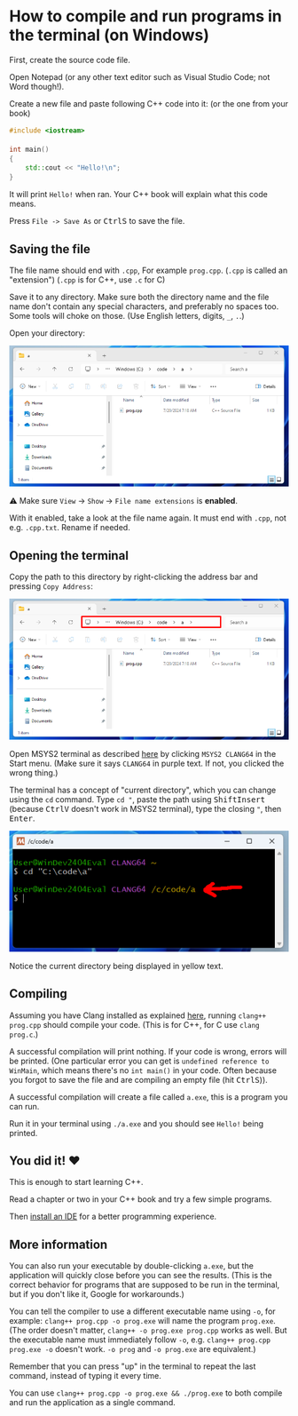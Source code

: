 # How to compile and run programs in the terminal (on Windows)

First, create the source code file.

Open Notepad (or any other text editor such as Visual Studio Code; not Word though!).

Create a new file and paste following C++ code into it: (or the one from your book)
```cpp
#include <iostream>

int main()
{
    std::cout << "Hello!\n";
}
```

It will print `Hello!` when ran. Your C++ book will explain what this code means.

Press `File -> Save As` or <kbd>Ctrl</kbd><kbd>S</kbd> to save the file.

## Saving the file

The file name should end with `.cpp`, For example `prog.cpp`. (`.cpp` is called an "extension") (`.cpp` is for C++, use `.c` for C)

Save it to any directory. Make sure both the directory name and the file name don't contain any special characters, and preferably no spaces too. Some tools will choke on those. (Use English letters, digits, `_`, `.`.)

Open your directory:

[![Windows file explorer](/images/file_explorer.png)]((/images/file_explorer.png))

⚠ Make sure `View` -> `Show` -> `File name extensions` is **enabled**.

With it enabled, take a look at the file name again. It must end with `.cpp`, not e.g. `.cpp.txt`. Rename if needed.

## Opening the terminal

Copy the path to this directory by right-clicking the address bar and pressing `Copy Address`:

[![Windows file explorer](/images/file_explorer_address.png)]((/images/file_explorer_address.png))

Open MSYS2 terminal as described [here](/installing_toolchain_msys2.md#installing-msys2) by clicking `MSYS2 CLANG64` in the Start menu. (Make sure it says `CLANG64` in purple text. If not, you clicked the wrong thing.)

The terminal has a concept of "current directory", which you can change using the `cd` command. Type `cd "`, paste the path using <kbd>Shift</kbd><kbd>Insert</kbd> (because <kbd>Ctrl</kbd><kbd>V</kbd> doesn't work in MSYS2 terminal), type the closing `"`, then <kbd>Enter</kbd>.

[![terminal after cd](/images/terminal_after_cd.png)](/images/terminal_after_cd.png)

Notice the current directory being displayed in yellow text.

## Compiling

Assuming you have Clang installed as explained [here](/installing_toolchain_msys2.md), running `clang++ prog.cpp` should compile your code. (This is for C++, for C use `clang prog.c`.)

A successful compilation will print nothing. If your code is wrong, errors will be printed. (One particular error you can get is `undefined reference to WinMain`, which means there's no `int main()` in your code. Often because you forgot to save the file and are compiling an empty file (hit <kbd>Ctrl</kbd><kbd>S</kbd>)).

A successful compilation will create a file called `a.exe`, this is a program you can run.

Run it in your terminal using `./a.exe` and you should see `Hello!` being printed.

## You did it! ❤️

This is enough to start learning C++.

Read a chapter or two in your C++ book and try a few simple programs.

Then [install an IDE](/installing_vsc.md) for a better programming experience.

## More information

You can also run your executable by double-clicking `a.exe`, but the application will quickly close before you can see the results. (This is the correct behavior for programs that are supposed to be run in the terminal, but if you don't like it, Google for workarounds.)

You can tell the compiler to use a different executable name using `-o`, for example: `clang++ prog.cpp -o prog.exe` will name the program `prog.exe`. (The order doesn't matter, `clang++ -o prog.exe prog.cpp` works as well. But the executable name must immediately follow `-o`, e.g. `clang++ prog.cpp prog.exe -o` doesn't work. `-o prog` and `-o prog.exe` are equivalent.)

Remember that you can press "up" in the terminal to repeat the last command, instead of typing it every time.

You can use `clang++ prog.cpp -o prog.exe && ./prog.exe` to both compile and run the application as a single command.
